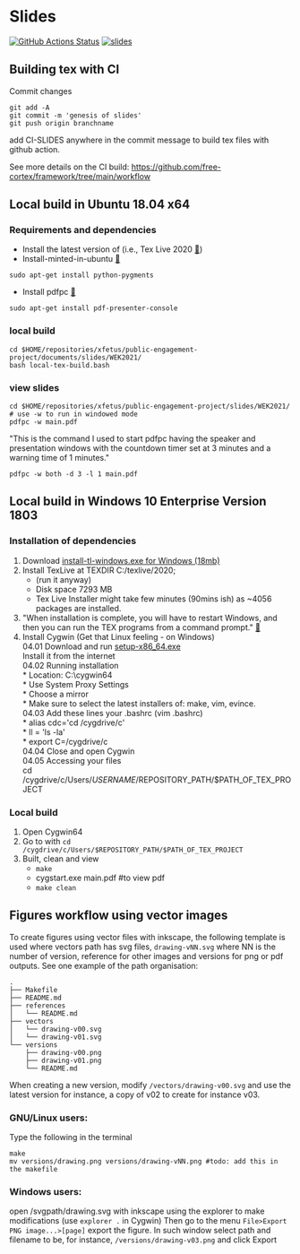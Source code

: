# Slides
[![GitHub Actions Status](https://github.com/ofetus/us-simulator/workflows/Compiling-TeX-Slides/badge.svg)](https://github.com/ofetus/us-simulator/actions) [![slides](https://img.shields.io/badge/read-slides-blue.svg)](https://github.com/ofetus/us-simulator/blob/pdfs/slides.pdf)

## Building tex with CI
Commit changes
```
git add -A
git commit -m 'genesis of slides'
git push origin branchname
```
add CI-SLIDES anywhere in the commit message to build tex files with github action.

See more details on the CI build: https://github.com/free-cortex/framework/tree/main/workflow 

## Local build in Ubuntu 18.04 x64
### Requirements and dependencies
* Install the latest version of (i.e., Tex Live 2020 [:link:](https://github.com/mxochicale/latex/tree/master/installation))  
* Install-minted-in-ubuntu [:link:](https://tex.stackexchange.com/questions/40083/how-to-install-minted-in-ubuntu)
```
sudo apt-get install python-pygments
```
* Install pdfpc [:link:](https://github.com/pdfpc/pdfpc)
```
sudo apt-get install pdf-presenter-console
```
### local build
``` 
cd $HOME/repositories/xfetus/public-engagement-project/documents/slides/WEK2021/
bash local-tex-build.bash
```
### view slides 
``` 
cd $HOME/repositories/xfetus/public-engagement-project/slides/WEK2021/
# use -w to run in windowed mode
pdfpc -w main.pdf
```
"This is the command I used to start pdfpc having the speaker and presentation windows with the countdown timer set at 3 minutes and a warning time of 1 minutes."
```
pdfpc -w both -d 3 -l 1 main.pdf
```

## Local build in Windows 10 Enterprise Version 1803
### Installation of dependencies
01. Download [install-tl-windows.exe for Windows (18mb)](https://tug.org/texlive/acquire-netinstall.html)
02. Install TexLive at TEXDIR C:/texlive/2020; 
    * (run it anyway)
    * Disk space 7293 MB 
    * Tex Live Installer might take few minutes (90mins ish) as ~4056 packages are installed.
03. "When installation is complete, you will have to restart Windows, 
    and then you can run the TEX programs from a command prompt."
    [:link:](https://accelconf.web.cern.ch/Workshop99/Proceedings/Goossens.pdf)
04. Install Cygwin (Get that Linux feeling - on Windows)  
    04.01 Download and run [setup-x86_64.exe](https://cygwin.com/install.html)  
        Install it from the internet  
    04.02 Running installation  
        * Location: C:\cygwin64  
        * Use System Proxy Settings  
        * Choose a mirror   
        * Make sure to select the latest installers of: make, vim, evince.   
   04.03 Add these lines your .bashrc (vim .bashrc)  
        * alias cdc='cd /cygdrive/c'  
        * ll = 'ls -la'  
        * export C=/cygdrive/c  
   04.04 Close and open Cygwin  
   04.05 Accessing your files   
        cd /cygdrive/c/Users/$USERNAME/$REPOSITORY_PATH/$PATH_OF_TEX_PROJECT

### Local build
01. Open Cygwin64
02. Go to with `cd /cygdrive/c/Users/$REPOSITORY_PATH/$PATH_OF_TEX_PROJECT`
03. Built, clean and view
    * `make` 
    * cygstart.exe main.pdf #to view pdf
    * `make clean`
    

## Figures workflow using vector images
To create figures using vector files with inkscape, the following template is used 
where vectors path has svg files, `drawing-vNN.svg` where NN is the number of version, 
reference for other images and versions for png or pdf outputs. See one example of
 the path organisation:
```
.
├── Makefile
├── README.md
├── references
│   └── README.md
├── vectors
│   └── drawing-v00.svg
│   └── drawing-v01.svg
└── versions
    ├── drawing-v00.png
    ├── drawing-v01.png
    └── README.md
```
When creating a new version, modify `/vectors/drawing-v00.svg` 
and use the latest version for instance, a copy of v02 to create for instance v03.

### GNU/Linux users:
Type the following in the terminal
```
make
mv versions/drawing.png versions/drawing-vNN.png #todo: add this in the makefile
```

### Windows users:
open /svgpath/drawing.svg with inkscape using the explorer to make modifications (use `explorer .` in Cygwin)
Then go to the menu `File>Export PNG image...>[page]` export the figure. 
In such window select path and filename to be, for instance, `/versions/drawing-v03.png` and click Export
